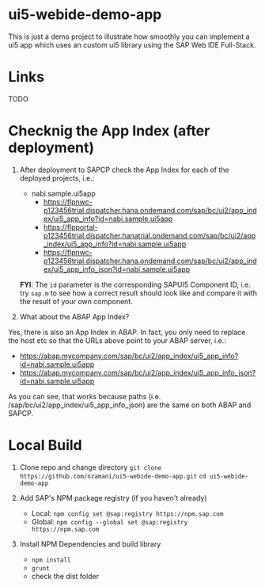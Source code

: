 # ui5-webide-demo-app

This is just a demo project to illustrate how smoothly you can implement a ui5 app which uses an custom ui5 library using the SAP Web IDE Full-Stack.

# Links
TODO

# Checknig the App Index (after deployment)

1. After deployment to SAPCP check the App Index for each of the deployed projects, i.e.:
    - nabi.sample.ui5app
	    - https://flpnwc-p123456trial.dispatcher.hana.ondemand.com/sap/bc/ui2/app_index/ui5_app_info?id=nabi.sample.ui5app
		- https://flpportal-p123456trial.dispatcher.hanatrial.ondemand.com/sap/bc/ui2/app_index/ui5_app_info?id=nabi.sample.ui5app
		- https://flpnwc-p123456trial.dispatcher.hana.ondemand.com/sap/bc/ui2/app_index/ui5_app_info_json?id=nabi.sample.ui5app


	
	**FYI**: The `id` parameter is the corresponding SAPUI5 Component ID, i.e. try `sap.m` to see how a correct result should look like and compare it with the result of your own component.

1. What about the ABAP App Index?

Yes, there is also an App Index in ABAP. In fact, you only need to replace the host etc so that the URLs above point to your ABAP server, i.e.:

- https://abap.mycompany.com/sap/bc/ui2/app_index/ui5_app_info?id=nabi.sample.ui5app
- https://abap.mycompany.com/sap/bc/ui2/app_index/ui5_app_info_json?id=nabi.sample.ui5app

As you can see, that works because paths (i.e. /sap/bc/ui2/app_index/ui5_app_info_json) are the same on both ABAP and SAPCP.

# Local Build

1. Clone repo and change directory
    `git clone https://github.com/nzamani/ui5-webide-demo-app.git`
    `cd ui5-webide-demo-app`

1. Add SAP's NPM package registry (if you haven't already)
    - Local: `npm config set @sap:registry https://npm.sap.com`
	- Global: `npm config --global set @sap:registry https://npm.sap.com`

1. Install NPM Dependencies and build library
    - `npm install`
	- `grunt`
	- check the dist folder
